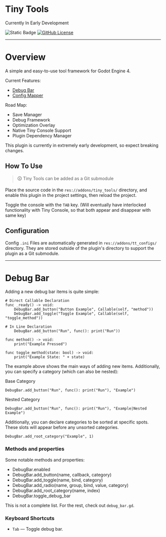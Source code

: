 
# Tiny Tools
Currently In Early Development

![Static Badge](https://img.shields.io/badge/Godot-4.4-blue?style=flat)
[![GitHub License](https://img.shields.io/github/license/limbonaut/limbo_console)](https://github.com/limbonaut/limbo_console/blob/master/LICENSE.md)

---

# Overview

A simple and easy-to-use tool framework for Godot Engine 4.

Current Features:
- [Debug Bar](#debug-bar)
- [Config Mapper](#config-mapper)

Road Map:
- Save Manager
- Debug Framework
- Optimization Overlay
- Native Tiny Console Support
- Plugin Dependency Manager 

This plugin is currently in extremely early development, so expect breaking changes.

## How To Use

> 🛈 Tiny Tools can be added as a Git submodule

Place the source code in the `res://addons/tiny_tools/` directory, and enable this plugin in the project settings, then reload the project. 

Toggle the console with the `TAB` key. (Will eventually have interlocked functionality with Tiny Console, so that both appear and disappear with same key)

## Configuration
Config `.ini` Files are automatically generated in `res://addons/tt_configs/` directory. They are stored outside of the plugin's directory to support the plugin as a Git submodule.

---

# Debug Bar 
Adding a new debug bar items is quite simple:

```gdscript
# Direct Callable Declaration
func _ready() -> void:
    DebugBar.add_button("Button Example", Callable(self, "method"))
    DebugBar.add_toggle("Toggle Example", Callable(self, "toggle_method"))

# In Line Declaration
    DebugBar.add_button("Run", func(): print("Run"))

func method() -> void:
    print("Example Pressed")

func toggle_method(state: bool) -> void:
    print("Example State: " + state)
```

The example above shows the main ways of adding new items. Additionally, you can specify a category (which can also be nested):

Base Category
```gdscript
DebugBar.add_button("Run", func(): print("Run"), "Example")
```

Nested Category
```gdscript
DebugBar.add_button("Run", func(): print("Run"), "Example|Nested Example")
```

Additionally, you can declare categories to be sorted at specific spots. These slots will appear before any unsorted categories.
```gdscript
DebugBar.add_root_category("Example", 1)
```

### Methods and properties

Some notable methods and properties:

- DebugBar.enabled
- DebugBar.add_button(name, callback, category)
- DebugBar.add_toggle(name, bind, category)
- DebugBar.add_radio(name, group, bind, value, category)
- DebugBar.add_root_category(name, index)
- DebugBar.toggle_debug_bar

This is not a complete list. For the rest, check out `debug_bar.gd`.

### Keyboard Shortcuts
- `Tab` — Toggle debug bar.

